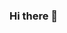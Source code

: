 <!-- p align="center">
<!--   <a href="https://github.com/farnaz-irani">
    <img 
      height="180"
      src="https://github-readme-stats.vercel.app/api/top-langs/?username=farnaz-irani&layout=compact&hide=HTML,CSS&langs_count=10" 
    >
  </a>
  <a href="https://github.com/farnaz-irani">
    <img
      height="180"
      src="https://github-readme-stats.vercel.app/api?username=farnaz-irani&count_private=true&show_icons=true&title_color=663399"
    >
  </a>
</p> -->

### Hi there 👋

<!--
**farnaz-irani/farnaz-irani** is a ✨ _special_ ✨ repository because its `README.md` (this file) appears on your GitHub profile.

Here are some ideas to get you started:

- 🔭 I’m currently working on ...
- 🌱 I’m currently learning ...
- 👯 I’m looking to collaborate on ...
- 🤔 I’m looking for help with ...
- 💬 Ask me about ...
- 📫 How to reach me: ...
- 😄 Pronouns: ...
- ⚡ Fun fact: ...
-->
